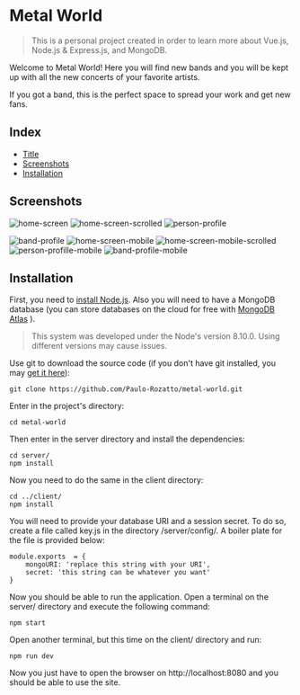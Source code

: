 # Metal World <a id="title"/>
> This is a personal project created in order to learn more about Vue.js, Node.js & Express.js, and MongoDB. 
<p>Welcome to Metal World! Here you will find new bands and you will be kept up with all the new concerts of your favorite artists.</p>
<p>If you got a band, this is the perfect space to spread your work and get new fans.</p>

## Index

 - [Title](#title)
 - [Screenshots](#scr)
 -  [Installation](#ins)

## Screenshots <a id="scr"/>
![home-screen](https://user-images.githubusercontent.com/32981433/62312495-b0f3ae80-b464-11e9-9ad0-37a7039765fb.png) ![home-screen-scrolled](https://user-images.githubusercontent.com/32981433/62312540-ce287d00-b464-11e9-986c-3bcdb497cb13.png)
![person-profile](https://user-images.githubusercontent.com/32981433/62314411-4e50e180-b469-11e9-8157-aac6094a57ef.png)

![band-profile](https://user-images.githubusercontent.com/32981433/62314443-5f99ee00-b469-11e9-96ec-bdd86e709d1d.png)
 ![home-screen-mobile](https://user-images.githubusercontent.com/32981433/62313069-2ca22b00-b466-11e9-964b-4072596fa9f1.png) ![home-screen-mobile-scrolled](https://user-images.githubusercontent.com/32981433/62313301-d41f5d80-b466-11e9-8a1c-da124558f27f.png)
 ![person-profille-mobile](https://user-images.githubusercontent.com/32981433/62313965-5fe5b980-b468-11e9-89f1-31d7a08ecaa5.png) ![band-profile-mobile](https://user-images.githubusercontent.com/32981433/62314131-b4893480-b468-11e9-9529-09249deeeed8.png)


## Installation <a id="ins">

First, you need to  [install Node.js](https://nodejs.org/en/download/). 
Also you will need to have a MongoDB database (you can store databases on the cloud for free with [MongoDB Atlas](https://www.mongodb.com/cloud/atlas) ).
> This system was developed under the Node's version 8.10.0. Using different versions may cause issues.

Use git to download the source code (if you don't have git installed, you may [get it here](https://git-scm.com/downloads)):

    git clone https://github.com/Paulo-Rozatto/metal-world.git
Enter in the project's directory:

    cd metal-world
   Then enter in the server directory and install the dependencies:
   

    cd server/
    npm install
   Now you need to do the same in the client directory:

    cd ../client/
    npm install
   
   You will need to provide your database URI and a session secret. To do so, create a file called key.js in the directory /server/config/. A boiler plate for the file is provided below:
   

    module.exports  = {
	    mongoURI: 'replace this string with your URI',
	    secret: 'this string can be whatever you want'
	}

Now you should be able to run the application. 
Open a terminal on the server/ directory and execute the following command:

    npm start
   
   Open another terminal, but this time on the client/ directory and run:
   

    npm run dev

Now you just have to open the browser on http://localhost:8080 and you should be able to use the site.


